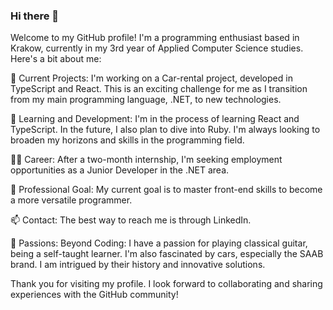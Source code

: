 ### Hi there 👋
Welcome to my GitHub profile! I'm a programming enthusiast based in Krakow, currently in my 3rd year of Applied Computer Science studies. Here's a bit about me:

🔭 Current Projects: I'm working on a Car-rental project, developed in TypeScript and React. This is an exciting challenge for me as I transition from my main programming language, .NET, to new technologies.

🌱 Learning and Development: I'm in the process of learning React and TypeScript. In the future, I also plan to dive into Ruby. I'm always looking to broaden my horizons and skills in the programming field.

👨‍💻 Career: After a two-month internship, I'm seeking employment opportunities as a Junior Developer in the .NET area.

🚀 Professional Goal: My current goal is to master front-end skills to become a more versatile programmer.

📫 Contact: The best way to reach me is through LinkedIn.

🎸 Passions: Beyond Coding: I have a passion for playing classical guitar, being a self-taught learner. I'm also fascinated by cars, especially the SAAB brand. I am intrigued by their history and innovative solutions.

Thank you for visiting my profile. I look forward to collaborating and sharing experiences with the GitHub community!
